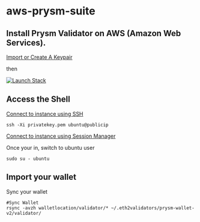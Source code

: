 # aws-prysm-suite  
## Install Prysm Validator on AWS (Amazon Web Services).

[Import or Create A Keypair ](https://docs.aws.amazon.com/AWSEC2/latest/UserGuide/ec2-key-pairs.html#prepare-key-pair)

then 

[![Launch Stack](https://cdn.rawgit.com/buildkite/cloudformation-launch-stack-button-svg/master/launch-stack.svg)](https://console.aws.amazon.com/cloudformation/home#/stacks/new?stackName=PrysmValidator&templateURL=https://bryanlabs-public.s3.amazonaws.com/validator.yml)

## Access the Shell

[Connect to instance using SSH](https://docs.aws.amazon.com/AWSEC2/latest/UserGuide/AccessingInstancesLinux.html)

```
ssh -Xi privatekey.pem ubuntu@publicip
```

[Connect to instance using Session Manager](https://medium.com/@korniichuk/session-manager-e724eb105eb7)

Once your in, switch to ubuntu user
```
sudo su - ubuntu
```
## Import your wallet

Sync your wallet  

```
#Sync Wallet
rsync -avzh walletlocation/validator/* ~/.eth2validators/prysm-wallet-v2/validator/
```
